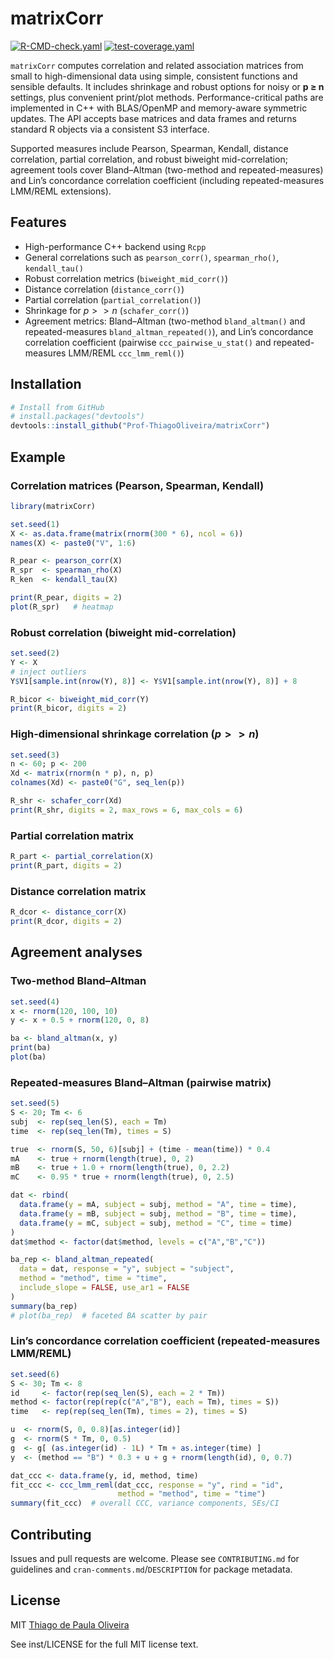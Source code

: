 
<!-- README.md is generated from README.Rmd. Please edit that file -->

# matrixCorr

<!-- badges: start -->

[![R-CMD-check.yaml](https://github.com/Prof-ThiagoOliveira/matrixCorr/actions/workflows/R-CMD-check.yaml/badge.svg)](https://github.com/Prof-ThiagoOliveira/matrixCorr/actions/workflows/R-CMD-check.yaml)
[![test-coverage.yaml](https://github.com/Prof-ThiagoOliveira/matrixCorr/actions/workflows/test-coverage.yaml/badge.svg)](https://github.com/Prof-ThiagoOliveira/matrixCorr/actions/workflows/test-coverage.yaml)
<!-- badges: end -->

`matrixCorr` computes correlation and related association matrices from
small to high-dimensional data using simple, consistent functions and
sensible defaults. It includes shrinkage and robust options for noisy or
**p ≥ n** settings, plus convenient print/plot methods.
Performance-critical paths are implemented in C++ with BLAS/OpenMP and
memory-aware symmetric updates. The API accepts base matrices and data
frames and returns standard R objects via a consistent S3 interface.

Supported measures include Pearson, Spearman, Kendall, distance
correlation, partial correlation, and robust biweight mid-correlation;
agreement tools cover Bland–Altman (two-method and repeated-measures)
and Lin’s concordance correlation coefficient (including
repeated-measures LMM/REML extensions).

## Features

- High-performance C++ backend using `Rcpp`
- General correlations such as `pearson_corr()`, `spearman_rho()`,
  `kendall_tau()`
- Robust correlation metrics (`biweight_mid_corr()`)
- Distance correlation (`distance_corr()`)
- Partial correlation (`partial_correlation()`)
- Shrinkage for $p >> n$ (`schafer_corr()`)
- Agreement metrics: Bland–Altman (two-method `bland_altman()` and
  repeated-measures `bland_altman_repeated()`), and Lin’s concordance
  correlation coefficient (pairwise `ccc_pairwise_u_stat()` and
  repeated-measures LMM/REML `ccc_lmm_reml()`)

## Installation

``` r
# Install from GitHub
# install.packages("devtools")
devtools::install_github("Prof-ThiagoOliveira/matrixCorr")
```

## Example

### Correlation matrices (Pearson, Spearman, Kendall)

``` r
library(matrixCorr)

set.seed(1)
X <- as.data.frame(matrix(rnorm(300 * 6), ncol = 6))
names(X) <- paste0("V", 1:6)

R_pear <- pearson_corr(X)
R_spr  <- spearman_rho(X)
R_ken  <- kendall_tau(X)

print(R_pear, digits = 2)
plot(R_spr)   # heatmap
```

### Robust correlation (biweight mid-correlation)

``` r
set.seed(2)
Y <- X
# inject outliers
Y$V1[sample.int(nrow(Y), 8)] <- Y$V1[sample.int(nrow(Y), 8)] + 8

R_bicor <- biweight_mid_corr(Y)
print(R_bicor, digits = 2)
```

### High-dimensional shrinkage correlation ($p >> n$)

``` r
set.seed(3)
n <- 60; p <- 200
Xd <- matrix(rnorm(n * p), n, p)
colnames(Xd) <- paste0("G", seq_len(p))

R_shr <- schafer_corr(Xd)
print(R_shr, digits = 2, max_rows = 6, max_cols = 6)
```

### Partial correlation matrix

``` r
R_part <- partial_correlation(X)
print(R_part, digits = 2)
```

### Distance correlation matrix

``` r
R_dcor <- distance_corr(X)
print(R_dcor, digits = 2)
```

## Agreement analyses

### Two-method Bland–Altman

``` r
set.seed(4)
x <- rnorm(120, 100, 10)
y <- x + 0.5 + rnorm(120, 0, 8)

ba <- bland_altman(x, y)
print(ba)
plot(ba)
```

### Repeated-measures Bland–Altman (pairwise matrix)

``` r
set.seed(5)
S <- 20; Tm <- 6
subj  <- rep(seq_len(S), each = Tm)
time  <- rep(seq_len(Tm), times = S)

true  <- rnorm(S, 50, 6)[subj] + (time - mean(time)) * 0.4
mA    <- true + rnorm(length(true), 0, 2)
mB    <- true + 1.0 + rnorm(length(true), 0, 2.2)
mC    <- 0.95 * true + rnorm(length(true), 0, 2.5)

dat <- rbind(
  data.frame(y = mA, subject = subj, method = "A", time = time),
  data.frame(y = mB, subject = subj, method = "B", time = time),
  data.frame(y = mC, subject = subj, method = "C", time = time)
)
dat$method <- factor(dat$method, levels = c("A","B","C"))

ba_rep <- bland_altman_repeated(
  data = dat, response = "y", subject = "subject",
  method = "method", time = "time",
  include_slope = FALSE, use_ar1 = FALSE
)
summary(ba_rep)
# plot(ba_rep)  # faceted BA scatter by pair
```

### Lin’s concordance correlation coefficient (repeated-measures LMM/REML)

``` r
set.seed(6)
S <- 30; Tm <- 8
id     <- factor(rep(seq_len(S), each = 2 * Tm))
method <- factor(rep(rep(c("A","B"), each = Tm), times = S))
time   <- rep(rep(seq_len(Tm), times = 2), times = S)

u  <- rnorm(S, 0, 0.8)[as.integer(id)]
g  <- rnorm(S * Tm, 0, 0.5)
g  <- g[ (as.integer(id) - 1L) * Tm + as.integer(time) ]
y  <- (method == "B") * 0.3 + u + g + rnorm(length(id), 0, 0.7)

dat_ccc <- data.frame(y, id, method, time)
fit_ccc <- ccc_lmm_reml(dat_ccc, response = "y", rind = "id",
                        method = "method", time = "time")
summary(fit_ccc)  # overall CCC, variance components, SEs/CI
```

## Contributing

Issues and pull requests are welcome. Please see `CONTRIBUTING.md` for
guidelines and `cran-comments.md`/`DESCRIPTION` for package metadata.

## License

MIT [Thiago de Paula Oliveira](https://orcid.org/0000-0002-4555-2584)

See inst/LICENSE for the full MIT license text.
